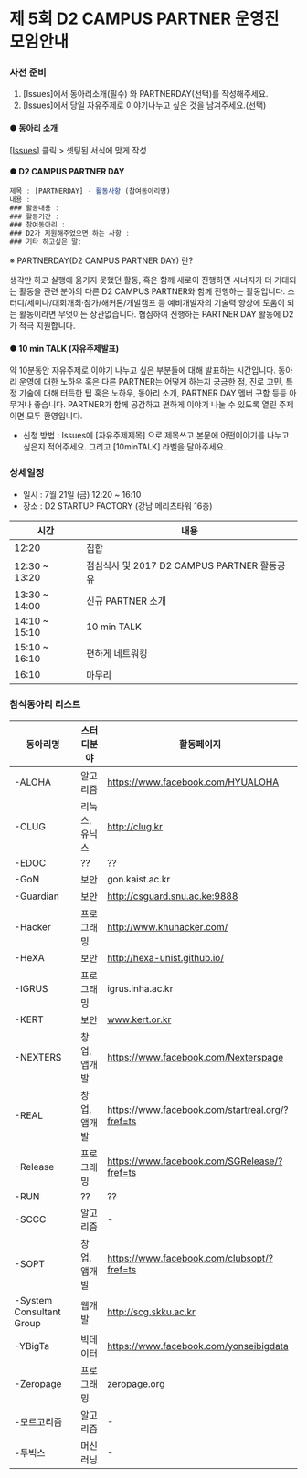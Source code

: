 # 제 5회 D2 CAMPUS PARTNER 운영진 모임안내

### 사전 준비

1. [Issues]에서 동아리소개(필수) 와 PARTNERDAY(선택)를 작성해주세요.
2. [Issues]에서 당일 자유주제로 이야기나누고 싶은 것을 남겨주세요.(선택)

#### ● 동아리 소개

[[Issues]](https://github.com/D2CAMPUS-PARTNER/SHAKE_5th/issues) 클릭 > 셋팅된 서식에 맞게 작성


#### ● D2 CAMPUS PARTNER DAY

```javascript
제목 : [PARTNERDAY] - 활동사항 (참여동아리명)
내용 : 
### 활동내용 : 
### 활동기간 : 
### 참여동아리 : 
### D2가 지원해주었으면 하는 사항 : 
### 기타 하고싶은 말: 
```

※ PARTNERDAY(D2 CAMPUS PARTNER DAY) 란?

생각만 하고 실행에 옮기지 못했던 활동, 혹은 함께 새로이 진행하면 시너지가 더 기대되는 활동을 관련 분야의 다른 D2 CAMPUS PARTNER와 함께 진행하는 활동입니다. 
스터디/세미나/대회개최·참가/해커톤/개발캠프 등 예비개발자의 기술력 향상에 도움이 되는 활동이라면 무엇이든 상관없습니다. 협심하여 진행하는 PARTNER DAY 활동에 D2가 적극 지원합니다.

#### ● 10 min TALK (자유주제발표)

약 10분동안 자유주제로 이야기 나누고 싶은 부분들에 대해 발표하는 시간입니다. 동아리 운영에 대한 노하우 혹은 다른 PARTNER는 어떻게 하는지 궁금한 점, 진로 고민, 특정 기술에 대해 터득한 팁 혹은 노하우, 동아리 소개, PARTNER DAY 멤버 구함 등등 아무거나 좋습니다. PARTNER가 함께 공감하고 편하게 이야기 나눌 수 있도록 열린 주제이면 모두 환영입니다.

- 신청 방법 : Issues에 [자유주제제목] 으로 제목쓰고 본문에 어떤이야기를 나누고 싶은지 적어주세요. 그리고 [10minTALK] 라벨을 달아주세요.


### 상세일정

- 일시 : 7월 21일 (금) 12:20 ~ 16:10
- 장소 : D2 STARTUP FACTORY (강남 메리츠타워 16층)

시간|내용
---|---
12:20|집합
12:30 ~ 13:20|점심식사 및 2017 D2 CAMPUS PARTNER 활동공유
13:30 ~ 14:00|신규 PARTNER 소개
14:10 ~ 15:10|10 min TALK
15:10 ~ 16:10|편하게 네트워킹
16:10 |마무리


### 참석동아리 리스트

동아리명|스터디분야|활동페이지
--------------|----------|----------
-ALOHA|알고리즘|https://www.facebook.com/HYUALOHA
-CLUG|리눅스,유닉스|http://clug.kr
-EDOC|??|??
-GoN|보안|gon.kaist.ac.kr
-Guardian|보안|http://csguard.snu.ac.ke:9888
-Hacker|프로그래밍|http://www.khuhacker.com/
-HeXA|보안|http://hexa-unist.github.io/
-IGRUS|프로그래밍|igrus.inha.ac.kr
-KERT|보안|www.kert.or.kr
-NEXTERS|창업,앱개발|https://www.facebook.com/Nexterspage
-REAL|창업,앱개발|https://www.facebook.com/startreal.org/?fref=ts
-Release|프로그래밍|https://www.facebook.com/SGRelease/?fref=ts
-RUN|??|??
-SCCC|알고리즘|-
-SOPT|창업,앱개발|https://www.facebook.com/clubsopt/?fref=ts
-System Consultant Group|웹개발|http://scg.skku.ac.kr
-YBigTa|빅데이터|https://www.facebook.com/yonseibigdata
-Zeropage|프로그래밍|zeropage.org
-모르고리즘|알고리즘|-
-투빅스|머신러닝|-


